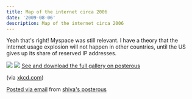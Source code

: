 ```yaml
---
title: Map of the internet circa 2006
date: '2009-08-06'
description: Map of the internet circa 2006
---
```


Yeah that's right! Myspace was still relevant. I have a theory that the internet usage explosion will not happen in other countries, until the US gives up its share of reserved IP addresses.

[![](/images/map_of_the_internet.jpg.scaled.500.jpg)][0] [![](/images/online_communities_small.png.scaled.500.jpg)][1] [See and download the full gallery on posterous][2]

(via [xkcd.com][3])

[Posted via email][4] from [shiva's posterous][2]


[0]: http://posterous.com/getfile/files.posterous.com/shiva/zFzdqsSr46C8GpoarYCnmOERy2rStg2NNgc6GfkqcynKUBPwW3Aso76IKBCV/map_of_the_internet.jpg.scaled.1000.jpg
[1]: http://posterous.com/getfile/files.posterous.com/shiva/Bkpm7WW0IkN3FiGBvkWeMJsC3TBAkNvPoBk2lXGDOGZ6se28VxtayCypm1JM/online_communities_small.png
[2]: http://shiva.posterous.com/map-of-the-internet-circa-2006
[3]: http://xkcd.com/
[4]: http://posterous.com